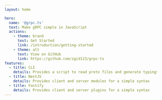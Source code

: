```yaml
---
layout: home

hero:
  name: '@grpc.ts'
  text: Make gRPC simple in JavaScript
  actions:
    - theme: brand
      text: Get Started
      link: /introduction/getting-started
    - theme: alt
      text: View on GitHub
      link: https://github.com/zgid123/grpc-ts
features:
  - title: CLI
    details: Provides a script to read proto files and generate typings for TypeScript
  - title: NestJS
    details: Provides client and server modules for a simple syntax
  - title: Fastify
    details: Provides client and server plugins for a simple syntax
---
```

